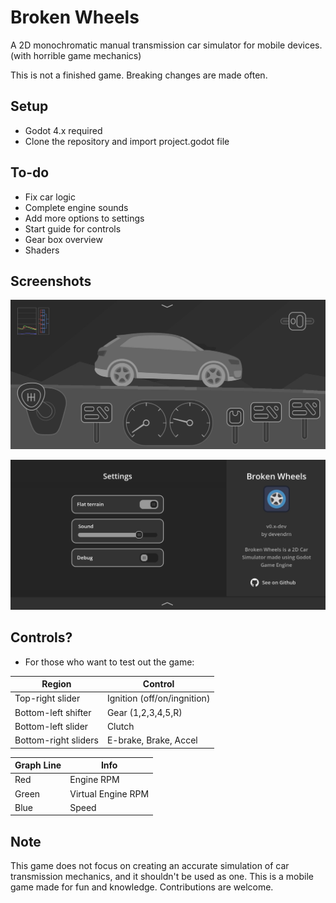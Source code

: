 # Broken Wheels

A 2D monochromatic manual transmission car simulator for mobile devices. (with horrible game mechanics)

This is not a finished game. Breaking changes are made often.

## Setup
 - Godot 4.x required
 - Clone the repository and import project.godot file

## To-do
 - Fix car logic
 - Complete engine sounds
 - Add more options to settings
 - Start guide for controls
 - Gear box overview
 - Shaders

## Screenshots
![Screenshot](docs/screenshot1.jpg "Game Screenshot")

![Screenshot](docs/screenshot2.jpg "Settings Screenshot")

## Controls?
 - For those who want to test out the game:

| Region | Control |
|-|-|
| Top-right slider | Ignition (off/on/ingnition)|
| Bottom-left shifter | Gear (1,2,3,4,5,R)|
| Bottom-left slider | Clutch |
| Bottom-right sliders | E-brake, Brake, Accel |

| Graph Line | Info |
|-|-|
| Red | Engine RPM |
| Green | Virtual Engine RPM |
| Blue | Speed |

## Note
This game does not focus on creating an accurate simulation of car transmission mechanics, and it shouldn't be used as one. This is a mobile game made for fun and knowledge. Contributions are welcome.
